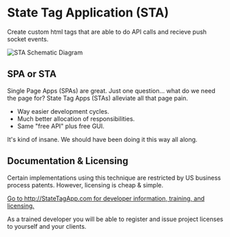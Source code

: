 # State Tag Application (STA)
Create custom html tags that are able to do API calls and recieve push socket events.

![STA Schematic Diagram](https://trafficjam.io/glide-public/HD/user-7/State_Tag_App_STA_Schematic.png?w=750)

## SPA or STA
Single Page Apps (SPAs) are great.  Just one question... what do we need the page for?  State Tag Apps (STAs) alleviate all that page pain.

- Way easier development cycles.
- Much better allocation of responsibilities.
- Same "free API" plus free GUI.

It's kind of insane.  We should have been doing it this way all along.

## Documentation & Licensing
Certain implementations using this technique are restricted by US business process patents.  However, licensing is cheap & simple.

[Go to http://StateTagApp.com for developer information, training, and licensing.](https://StateTagApp.com)

As a trained developer you will be able to register and issue project licenses to yourself and your clients.
